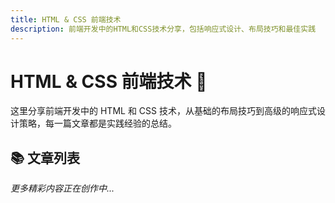 ```yaml
---
title: HTML & CSS 前端技术
description: 前端开发中的HTML和CSS技术分享，包括响应式设计、布局技巧和最佳实践
---
```


# HTML & CSS 前端技术 🎨

这里分享前端开发中的 HTML 和 CSS 技术，从基础的布局技巧到高级的响应式设计策略，每一篇文章都是实践经验的总结。

## 📚 文章列表

<ArticleList pathPrefix="/frontend/html-css" />

_更多精彩内容正在创作中..._
